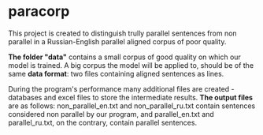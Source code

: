 # paracorp
This project is created to distinguish trully parallel sentences from non parallel in a Russian-English parallel aligned corpus of poor quality. 

<b>The folder "data"</b> contains a small corpus of good quality on which our model is trained. A big corpus the model will be applied to, should be of the same <b>data format</b>: two files containing aligned sentences as lines.

During the program's performance many additional files are created - databases and excel files to store the intermediate results. <b>The output files</b> are as follows: non_parallel_en.txt and non_parallel_ru.txt contain sentences considered non parallel by our program, and parallel_en.txt and parallel_ru.txt, on the contrary, contain parallel sentences. 
